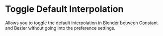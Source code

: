 # Toggle Default Interpolation
Allows you to toggle the default interpolation in Blender between Constant and Bezier without going into the preference settings.
